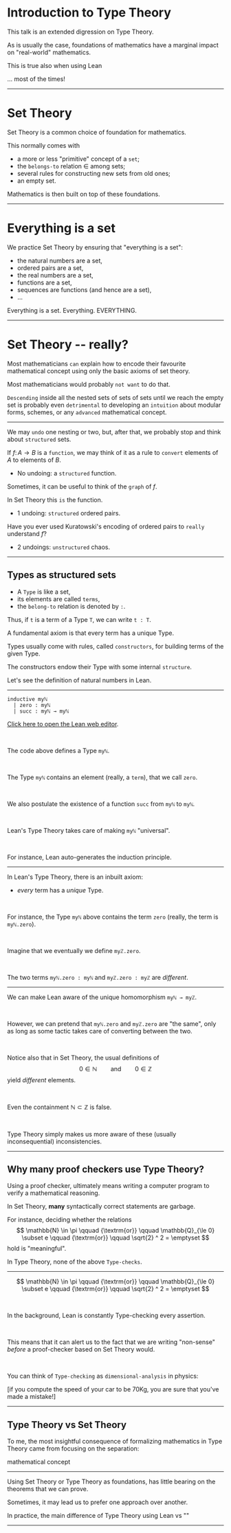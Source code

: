 #  Introduction to Type Theory

This talk is an extended digression on Type Theory.

As is usually the case, foundations of mathematics have a marginal impact on "real-world" mathematics.

This is true also when using Lean

$\ldots$ most of the times!

---

# Set Theory

Set Theory is a common choice of foundation for mathematics.

This normally comes with

* a more or less "primitive" concept of a `set`;
* the `belongs-to` relation $\in$ among sets;
* several rules for constructing new sets from old ones;
* an empty set.

Mathematics is then built on top of these foundations.

---

# Everything is a set

We practice Set Theory by ensuring that "everything is a set":

* the natural numbers are a set,
* ordered pairs are a set,
* the real numbers are a set,
* functions are a set,
* sequences are functions (and hence are a set),
* $\ldots$

Everything is a set. Everything. EVERYTHING.

---

# Set Theory -- really?

Most mathematicians `can` explain how to encode their favourite mathematical concept using only the basic axioms of set theory.

Most mathematicians would probably `not want` to do that.

`Descending` inside all the nested sets of sets of sets until we reach the empty set is probably even `detrimental` to developing an `intuition` about modular forms, schemes, or any `advanced` mathematical concept.

---

We may `undo` one nesting or two, but, after that, we probably stop and think about `structured` sets.

If $f \colon A \longrightarrow B$ is a `function`, we may think of it as a rule to `convert` elements of $A$ to elements of $B$.
* No undoing: a `structured` function.

Sometimes, it can be useful to think of the `graph` of $f$.
<!--\\-->
In Set Theory this `is` the function.
* 1 undoing: `structured` ordered pairs.

Have you ever used Kuratowski's encoding of ordered pairs to `really` understand $f$?
* 2 undoings: `unstructured` chaos.

---

##  Types as structured sets

* A `Type` is like a set,
* its elements are called `terms`,
* the `belong-to` relation is denoted by `:`.

Thus, if `t` is a term of a Type `T`, we can write `t : T`.
<!--\vspace{-10pt}-->

A fundamental axiom is that every term has a unique Type.
<!--\vspace{-10pt}-->

Types usually come with rules, called `constructors`, for building terms of the given Type.
<!--\vspace{-10pt}-->

The constructors endow their Type with some internal `structure`.

Let's see the definition of natural numbers in Lean.

---

```lean
inductive myℕ
  | zero : myℕ
  | succ : myℕ → myℕ
```
[Click here to open the Lean web editor](https://leanprover-community.github.io/lean-web-editor/#code=inductive%20my%E2%84%95%0A%20%20%7C%20zero%20%3A%20my%E2%84%95%0A%20%20%7C%20succ%20%3A%20my%E2%84%95%20%E2%86%92%20my%E2%84%95%0A%0A%23print%20prefix%20my%E2%84%95%0A).

&nbsp;

The code above defines a Type `myℕ`.

&nbsp;

The Type `myℕ` contains an element (really, a `term`), that we call `zero`.

&nbsp;

We also postulate the existence of a function `succ` from `myℕ` to `myℕ`.

&nbsp;

Lean's Type Theory takes care of making `myℕ` "universal".

&nbsp;

For instance, Lean auto-generates the induction principle.

---

In Lean's Type Theory, there is an inbuilt axiom:

* *every* term has a *unique* Type.

&nbsp;

For instance, the Type `myℕ` above contains the term `zero` (really, the term is `myℕ.zero`).

&nbsp;

Imagine that we eventually we define `myℤ.zero`.

&nbsp;

The two terms `myℕ.zero : myℕ` and `myℤ.zero : myℤ` are *different*.

---

We can make Lean aware of the unique homomorphism `myℕ → myℤ`.

&nbsp;

However, we can pretend that `myℕ.zero` and `myℤ.zero` are "the same", only as long as some tactic takes care of converting between the two.

&nbsp;

Notice also that in Set Theory, the usual definitions of
$$
  0 \in \mathbb{N} \qquad {\textrm{and}} \qquad 0 \in \mathbb{Z}
$$
yield *different* elements.

&nbsp;

Even the containment $\mathbb{N} \subset \mathbb{Z}$ is false.

&nbsp;

Type Theory simply makes us more aware of these (usually inconsequential) inconsistencies.

---

## Why many proof checkers use Type Theory?

Using a proof checker, ultimately means writing a computer program to verify a mathematical reasoning.

In Set Theory, **many** syntactically correct statements are garbage.

For instance, deciding whether the relations
$$
  \mathbb{N} \in \pi
  \qquad {\textrm{or}} \qquad
  \mathbb{Q}_{\le 0} \subset e
  \qquad {\textrm{or}} \qquad
  \sqrt{2} ^ 2 = \emptyset
$$
hold is "meaningful".

In Type Theory, none of the above `Type-checks`.

---

$$
  \mathbb{N} \in \pi
  \qquad {\textrm{or}} \qquad
  \mathbb{Q}_{\le 0} \subset e
  \qquad {\textrm{or}} \qquad
  \sqrt{2} ^ 2 = \emptyset
$$

&nbsp;

In the background, Lean is constantly Type-checking every assertion.

&nbsp;

This means that it can alert us to the fact that we are writing "non-sense" *before* a proof-checker based on Set Theory would.

&nbsp;

You can think of `Type-checking` as `dimensional-analysis` in physics:

[if you compute the speed of your car to be $70$Kg, you are sure that you've made a mistake!]

---

##  Type Theory vs Set Theory

To me, the most insightful consequence of formalizing mathematics in Type Theory came from focusing on the separation:

 mathematical concept


---

Using Set Theory or Type Theory as foundations, has little bearing on the theorems that we can prove.

Sometimes, it may lead us to prefer one approach over another.

In practice, the main difference of Type Theory using Lean vs ""

---
